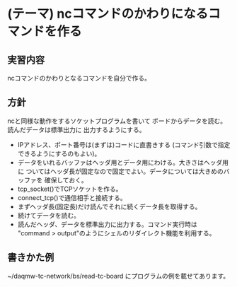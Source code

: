 (テーマ) ncコマンドのかわりになるコマンドを作る
=======================================================

実習内容
--------

ncコマンドのかわりとなるコマンドを自分で作る。

方針
----

ncと同様な動作をするソケットプログラムを書いて
ボードからデータを読む。読んだデータは標準出力に
出力するようにする。

- IPアドレス、ポート番号は(まずは)コードに直書きする
  (コマンド引数で指定できるようにするのもよい)。
- データをいれるバッファはヘッダ用とデータ用にわける。大きさはヘッダ用に
ついてはヘッダ長が固定なので固定でよい。データについては大きめのバッファを
確保しておく。
- tcp_socket()でTCPソケットを作る。
- connect_tcp()で通信相手と接続する。
- まずヘッダ長(固定長)だけ読んでそれに続くデータ長を取得する。
- 続けてデータを読む。
- 読んだヘッダ、データを標準出力に出力する。コマンド実行時は "command > output"のようにシェルのリダイレクト機能を利用する。

書きかた例
----------

~/daqmw-tc-network/bs/read-tc-board にプログラムの例を載せてあります。
